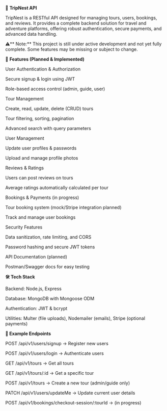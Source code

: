 📌 **TripNest API**

TripNest is a RESTful API designed for managing tours, users, bookings, and reviews. It provides a complete backend solution for travel and adventure platforms, offering robust authentication, secure payments, and advanced data handling.

⚠️** Note:** This project is still under active development and not yet fully complete. Some features may be missing or subject to change.

🚀 **Features (Planned & Implemented)**

User Authentication & Authorization

Secure signup & login using JWT

Role-based access control (admin, guide, user)

Tour Management

Create, read, update, delete (CRUD) tours

Tour filtering, sorting, pagination

Advanced search with query parameters

User Management

Update user profiles & passwords

Upload and manage profile photos

Reviews & Ratings

Users can post reviews on tours

Average ratings automatically calculated per tour

Bookings & Payments (in progress)

Tour booking system (mock/Stripe integration planned)

Track and manage user bookings

Security Features

Data sanitization, rate limiting, and CORS

Password hashing and secure JWT tokens

API Documentation (planned)

Postman/Swagger docs for easy testing

**🛠️ Tech Stack**

Backend: Node.js, Express

Database: MongoDB with Mongoose ODM

Authentication: JWT & bcrypt

Utilities: Multer (file uploads), Nodemailer (emails), Stripe (optional payments)

**📂 Example Endpoints**

POST /api/v1/users/signup → Register new users

POST /api/v1/users/login → Authenticate users

GET /api/v1/tours → Get all tours

GET /api/v1/tours/:id → Get a specific tour

POST /api/v1/tours → Create a new tour (admin/guide only)

PATCH /api/v1/users/updateMe → Update current user details

POST /api/v1/bookings/checkout-session/:tourId → (in progress)
